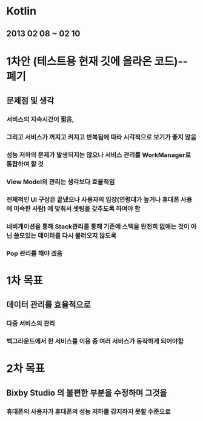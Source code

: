 # Kotlin 


## 2013 02 08 ~ 02 10

# 1차안 (테스트용 현재 깃에 올라온 코드)-- 폐기 
## 문제점 및 생각
### 서비스의 지속시간이 짧음, 
### 그리고 서비스가 꺼지고 켜지고 반복됨에 따라 시각적으로 보기가 좋지 않음 
### 성능 저하의 문제가 발생되지는 않으나 서비스 관리를 WorkManager로 통합하여 할 것
### View Model의 관리는 생각보다 효율적임
### 전체적인 UI 구상은 끝냈으나 사용자의 입장(연령대가 높거나 휴대폰 사용에 미숙한 사람) 에 맞춰서 셋팅을 갖추도록 하여야 함
### 네비게이션을 통해 Stack관리를 통해 기존에 스택을 완전히 없애는 것이 아닌 쓸모있는 데이터를 다시 불러오지 않도록 
### Pop 관리를 해야 겠음


# 1차 목표
## 데이터 관리를 효율적으로 
### 다중 서비스의 관리
### 백그라운드에서 한 서비스를 이용 중 여러 서비스가 동작하게 되어야함


# 2차 목표
## Bixby Studio 의 불편한 부분을 수정하며 그것을
### 휴대폰의 사용자가 휴대폰의 성능 저하를 감지하지 못할 수준으로


